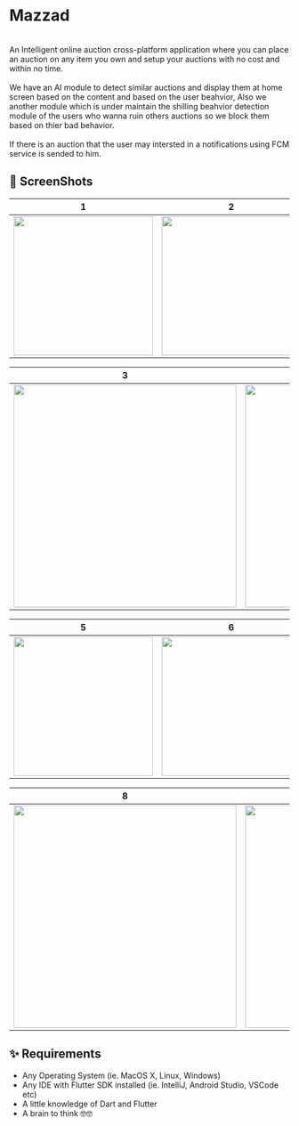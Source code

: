 # Mazzad

<br>An Intelligent online auction cross-platform application where you can place an auction on any item you own and setup your auctions with no cost and within no time.</br>
<br>We have an AI module to detect similar auctions and display them at home screen based on the content and based on the user beahvior, Also we another module which is under maintain the shilling beahvior detection module of the users who wanna ruin others auctions so we block them based on thier bad behavior.</br>
<br>If there is an auction that the user may intersted in a notifications using FCM service is sended to him.</br>
## 📸 ScreenShots


| 1 | 2 | 3|
|------|-------|------|
|<img src="https://user-images.githubusercontent.com/57070673/177432888-582d2fd5-eb99-4216-b9a3-45c77be0b800.png" width="250">|<img src="https://user-images.githubusercontent.com/57070673/177432901-5f26fc12-b7b4-404e-9c05-f85b5412e7b5.png" width="250">|<img src="https://user-images.githubusercontent.com/57070673/177432890-87d31525-b2b0-4568-931e-9adfb09edb38.png" width="250">|

| 3 | 4|
|------|-------|
|<img src="https://user-images.githubusercontent.com/57070673/177432912-468e368b-16e6-47e0-936c-94dc6e2cf9a4.png" width="400">|<img src="https://user-images.githubusercontent.com/57070673/177432941-fee6ffab-8eba-4cfa-a7ad-fd77d1d404fb.png" width="400">|

| 5 | 6 | 7|
|------|-------|------|
|<img src="https://user-images.githubusercontent.com/57070673/177433612-0bd66c04-60b0-419f-85e4-24e9e8c075b5.png" width="250">|<img src="https://user-images.githubusercontent.com/57070673/177433615-192b9198-4512-4bef-a2af-51d6cf94bae7.png" width="250">|<img src="https://user-images.githubusercontent.com/57070673/177433608-a86a542a-f3a5-40b0-9f11-ebf5d8f8120a.png" width="250">|

| 8 | 9|
|------|-------|
|<img src="https://user-images.githubusercontent.com/57070673/177432957-c2c05467-add4-4976-abfd-907345b23662.png" width="400">|<img src="https://user-images.githubusercontent.com/57070673/177432909-9f5ac9f2-56a7-430b-adcd-c41f0f7ad1bd.png" width="400">|

## ✨ Requirements
* Any Operating System (ie. MacOS X, Linux, Windows)
* Any IDE with Flutter SDK installed (ie. IntelliJ, Android Studio, VSCode etc)
* A little knowledge of Dart and Flutter
* A brain to think 🤓🤓
